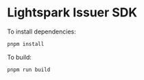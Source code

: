 # Lightspark Issuer SDK

To install dependencies:

```bash
pnpm install
```

To build:

```bash
pnpm run build
```